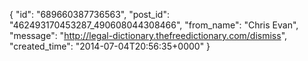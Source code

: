  {
   "id": "689660387736563",
   "post_id": "462493170453287_490608044308466",
   "from_name": "Chris Evan",
   "message": "http://legal-dictionary.thefreedictionary.com/dismiss",
   "created_time": "2014-07-04T20:56:35+0000"
 }
